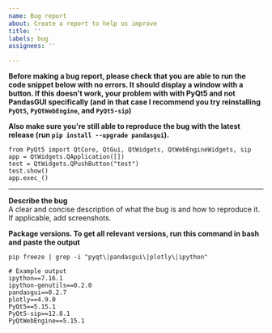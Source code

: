 ```yaml
---
name: Bug report
about: Create a report to help us improve
title: ''
labels: bug
assignees: ''

---
```


**Before making a bug report, please check that you are able to run the code snippet below with no errors. It should display a window with a button. If this doesn't work, your problem with with PyQt5 and not PandasGUI specifically (and in that case I recommend you try reinstalling `PyQt5`, `PyQtWebEngine`, and `PyQt5-sip`)**

**Also make sure you're still able to reproduce the bug with the latest release (run `pip install --upgrade pandasgui`).**

```
from PyQt5 import QtCore, QtGui, QtWidgets, QtWebEngineWidgets, sip
app = QtWidgets.QApplication([])
test = QtWidgets.QPushButton("test")
test.show()
app.exec_()
```
-----------------------

**Describe the bug**  
A clear and concise description of what the bug is and how to reproduce it. If applicable, add screenshots.

**Package versions. To get all relevant versions, run this command in bash and paste the output**  
```
pip freeze | grep -i "pyqt\|pandasgui\|plotly\|ipython"
```
```
# Example output
ipython==7.16.1
ipython-genutils==0.2.0
pandasgui==0.2.7
plotly==4.9.0
PyQt5==5.15.1
PyQt5-sip==12.8.1
PyQtWebEngine==5.15.1
```
